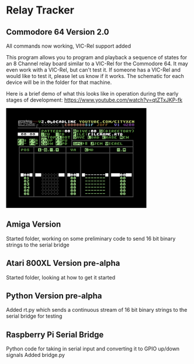 # Relay Tracker

## Commodore 64 Version 2.0

All commands now working, VIC-Rel support added

This program allows you to program and playback a sequence of states for an 8 Channel relay board similar to a VIC-Rel for the Commodore 64. It may even work with a VIC-Rel, but can't test it. If someone has a VIC-Rel and would like to test it, please let us know if it works. The schematic for each device will be in the folder for that machine.

Here is a brief demo of what this looks like in operation during the early stages of development: https://www.youtube.com/watch?v=qtZTxJKP-fk

![C64Version](https://github.com/cityxen/RelayTracker/blob/master/commodore64/screenshots/relay_tracker-image-actual-v2.0-1-tn.png)

## Amiga Version

Started folder, working on some preliminary code to send 16 bit binary strings to the serial bridge

## Atari 800XL Version pre-alpha

Started folder, looking at how to get it started

## Python Version pre-alpha

Added rt.py which sends a continuous stream of 16 bit binary strings to the serial bridge for testing

## Raspberry Pi Serial Bridge

Python code for taking in serial input and converting it to GPIO up/down signals
Added bridge.py
